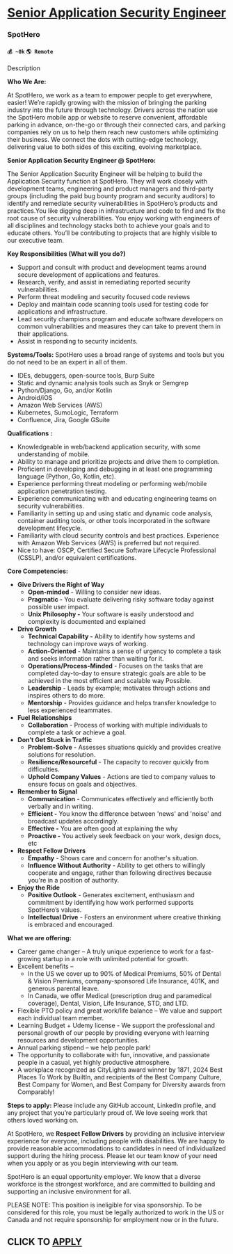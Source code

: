 # [Senior Application Security Engineer](https://www.remotewlb.com/apply/senior-application-security-engineer-62988)  
### SpotHero  
#### `💰 ~0k` `🌎 Remote`  

Description

**Who We Are:**

At SpotHero, we work as a team to empower people to get everywhere, easier! We’re rapidly growing with the mission of bringing the parking industry into the future through technology. Drivers across the nation use the SpotHero mobile app or website to reserve convenient, affordable parking in advance, on-the-go or through their connected cars, and parking companies rely on us to help them reach new customers while optimizing their business. We connect the dots with cutting-edge technology, delivering value to both sides of this exciting, evolving marketplace.

**Senior Application Security Engineer @ SpotHero:**

The Senior Application Security Engineer will be helping to build the Application Security function at SpotHero. They will work closely with development teams, engineering and product managers and third-party groups (including the paid bug bounty program and security auditors) to identify and remediate security vulnerabilities in SpotHero’s products and practices.You like digging deep in infrastructure and code to find and fix the root cause of security vulnerabilities. You enjoy working with engineers of all disciplines and technology stacks both to achieve your goals and to educate others. You’ll be contributing to projects that are highly visible to our executive team.

**Key Responsibilities (What will you do?)**

  * Support and consult with product and development teams around secure development of applications and features.
  * Research, verify, and assist in remediating reported security vulnerabilities.
  * Perform threat modeling and security focused code reviews
  * Deploy and maintain code scanning tools used for testing code for applications and infrastructure.
  * Lead security champions program and educate software developers on common vulnerabilities and measures they can take to prevent them in their applications.
  * Assist in responding to security incidents.

**Systems/Tools:** SpotHero uses a broad range of systems and tools but you do not need to be an expert in all of them.

  * IDEs, debuggers, open-source tools, Burp Suite
  * Static and dynamic analysis tools such as Snyk or Semgrep
  * Python/Django, Go, and/or Kotlin
  * Android/iOS
  * Amazon Web Services (AWS)
  * Kubernetes, SumoLogic, Terraform
  * Confluence, Jira, Google GSuite

**Qualifications** **:**

  * Knowledgeable in web/backend application security, with some understanding of mobile.
  * Ability to manage and prioritize projects and drive them to completion.
  * Proficient in developing and debugging in at least one programming language (Python, Go, Kotlin, etc).
  * Experience performing threat modeling or performing web/mobile application penetration testing.
  * Experience communicating with and educating engineering teams on security vulnerabilities.
  * Familiarity in setting up and using static and dynamic code analysis, container auditing tools, or other tools incorporated in the software development lifecycle.
  * Familiarity with cloud security controls and best practices. Experience with Amazon Web Services (AWS) is preferred but not required.
  * Nice to have: OSCP, Certified Secure Software Lifecycle Professional (CSSLP), and/or equivalent certifications.

**Core Competencies:**

  * **Give Drivers the Right of Way**
    * **Open-minded** \- Willing to consider new ideas.
    * **Pragmatic -** You evaluate delivering risky software today against possible user impact.
    * **Unix Philosophy -** Your software is easily understood and complexity is documented and explained
  * **Drive Growth**
    * **Technical Capability -** Ability to identify how systems and technology can improve ways of working. 
    * **Action-Oriented** \- Maintains a sense of urgency to complete a task and seeks information rather than waiting for it.
    * **Operations/Process-Minded** \- Focuses on the tasks that are completed day-to-day to ensure strategic goals are able to be achieved in the most efficient and scalable way Possible.
    * **Leadership** \- Leads by example; motivates through actions and inspires others to do more.
    * **Mentorship** \- Provides guidance and helps transfer knowledge to less experienced teammates.
  * **Fuel Relationships**
    * **Collaboration** \- Process of working with multiple individuals to complete a task or achieve a goal.
  * **Don’t Get Stuck in Traffic**
    * **Problem-Solve** \- Assesses situations quickly and provides creative solutions for resolution.
    * **Resilience/Resourceful** \- The capacity to recover quickly from difficulties.
    * **Uphold Company Values** \- Actions are tied to company values to ensure focus on goals and objectives.
  * **Remember to Signal**
    * **Communication** \- Communicates effectively and efficiently both verbally and in writing.
    * **Efficient -** You know the difference between 'news' and 'noise' and broadcast updates accordingly.
    * **Effective -** You are often good at explaining the why
    * **Proactive -** You actively seek feedback on your work, design docs, etc
  * **Respect Fellow Drivers**
    * **Empathy** \- Shows care and concern for another's situation.
    * **Influence Without Authority** \- Ability to get others to willingly cooperate and engage, rather than following directives because you're in a position of authority.
  * **Enjoy the Ride**
    * **Positive Outlook** \- Generates excitement, enthusiasm and commitment by identifying how work performed supports SpotHero’s values.
    * **Intellectual Drive** \- Fosters an environment where creative thinking is embraced and encouraged.

**What we are offering:**

  * Career game changer – A truly unique experience to work for a fast-growing startup in a role with unlimited potential for growth.
  * Excellent benefits – 
    * In the US we cover up to 90% of Medical Premiums, 50% of Dental & Vision Premiums, company-sponsored Life Insurance, 401K, and generous parental leave. 
    * In Canada, we offer Medical (prescription drug and paramedical coverage), Dental, Vision, Life Insurance, STD, and LTD. 
  * Flexible PTO policy and great work/life balance – We value and support each individual team member.
  * Learning Budget + Udemy license - We support the professional and personal growth of our people by providing everyone with learning resources and development opportunities. 
  * Annual parking stipend – we help people park!
  * The opportunity to collaborate with fun, innovative, and passionate people in a casual, yet highly productive atmosphere.
  * A workplace recognized as CityLights award winner by 1871, 2024 Best Places To Work by BuiltIn, and recipients of the Best Company Culture, Best Company for Women, and Best Company for Diversity awards from Comparably! 

**Steps to apply:** Please include any GitHub account, LinkedIn profile, and any project that you’re particularly proud of. We love seeing work that others loved working on.

At SpotHero, we **Respect Fellow Drivers** by providing an inclusive interview experience for everyone, including people with disabilities. We are happy to provide reasonable accommodations to candidates in need of individualized support during the hiring process. Please let our team know of your need when you apply or as you begin interviewing with our team.

SpotHero is an equal opportunity employer. We know that a diverse workforce is the strongest workforce, and are committed to building and supporting an inclusive environment for all.

PLEASE NOTE: This position is ineligible for visa sponsorship. To be considered for this role, you must be legally authorized to work in the US or Canada and not require sponsorship for employment now or in the future.

  
## CLICK TO [APPLY](https://www.remotewlb.com/apply/senior-application-security-engineer-62988)

